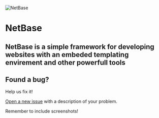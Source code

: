 ![NetBase](https://github.com/4UPanElektryk/NetBase/assets/80508394/c341fbed-818b-407f-940e-b246c5c6a6da)
# NetBase
## NetBase is a simple framework for developing websites with an embeded templating envirement and other powerfull tools

## Found a bug?
Help us fix it!

[Open a new issue](https://github.com/4UPanElektryk/NetBase/issues/new) with a description of your problem.

Remember to include screenshots!
